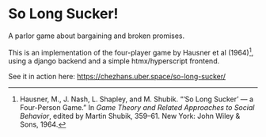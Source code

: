 # So Long Sucker!
A parlor game about bargaining and broken promises.

This is an implementation of the four-player game by Hausner et al (1964)[^1],
using a django backend and a simple htmx/hyperscript frontend.

See it in action here: https://chezhans.uber.space/so-long-sucker/

[^1]: Hausner, M., J. Nash, L. Shapley, and M. Shubik. “‘So Long Sucker’ — a Four-Person Game.” In *Game Theory and Related Approaches to Social Behavior*, edited by Martin Shubik, 359–61. New York: John Wiley & Sons, 1964.
